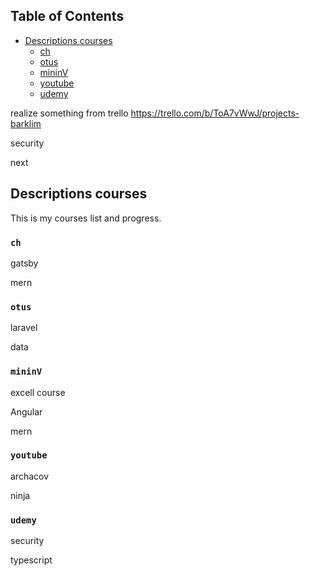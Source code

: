 ## Table of Contents

- [Descriptions courses](#descriptions-courses)
  - [ch](#ch)
  - [otus](#motus)
  - [mininV](#mininV)
  - [youtube](#youtube)
  - [udemy](#udemy)
  
realize something from trello https://trello.com/b/ToA7vWwJ/projects-barklim

security

next
  
## Descriptions courses

This is my courses list and progress.

### `ch`

gatsby

mern

### `otus`

laravel

data
  
### `mininV`
excell course 

Angular

mern

### `youtube`

archacov

ninja

### `udemy`

security 

typescript
